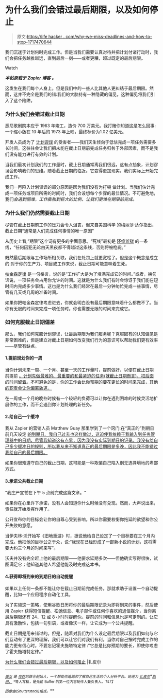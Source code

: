 # 为什么我们会错过最后期限，以及如何停止

> 原文:[https://life hacker . com/why-we-miss-deadlines-and-how-to-stop-1717470644](https://lifehacker.com/why-we-miss-deadlines-and-how-to-stop-1717470644)

我们沉迷于计划何时完成工作。但是当我们需要认真对待并把计划付诸行动时，我们会把任务越推越远，直到最后一刻——或者更糟，超过既定的最后期限。

Watch

***本帖原载于*** [***Zapier 博客***](https://zapier.com/blog/why-we-miss-deadlines/) ***。***

这发生在我们每个人身上。但是我们中的一些人比其他人更纠结于最后期限。然而，这并不完全是我们的错:我们的大脑持有一种隐藏的偏见，这种偏见将我们引入了这个陷阱。

### 为什么我们会错过截止日期

悉尼歌剧院本应于 1963 年竣工，造价 700 万美元。我打赌你知道这是怎么回事:一个缩小版在 10 年后的 1973 年上映，最终标价为1.02 亿美元。

开发人员成为了 [计划谬误](http://www.theguardian.com/science/brain-flapping/2015/apr/20/the-power-of-deadlines-voter-registration-election) 的受害者——我们天生倾向于低估完成一项任务需要多长时间。这往往会让我们把未能在截止日期前完成任务归咎于外部因素，而不是我们没有能力进行有效的计划。

当我们最初计划我们的工作量时，截止日期通常离我们很远，这有点抽象，计划谬误会影响我们的思维。随着截止日期的临近，它变得更加现实，我们实际上开始完成工作。

我们一再陷入计划谬误的部分原因是因为我们没有为打嗝 做计划。当我们估计完成一项任务或项目所需的时间时，我们会设想每个步骤的最佳情况。不可避免地，我们*会遇到困难，工作膨胀到巨大的比例，让我们更难在期限前完成。*

### 为什么我们仍然需要截止日期

尽管在截止日期前工作的压力会令人沮丧，但来自美国科学 的梅丽莎·达尔指出，截止日期“通常是人们完成任何事情的唯一原因”

从历史上看,“期限”这个词有更多的字面意思。“死线”最初是 [环绕监狱](http://www.forbes.com/sites/tykiisel/2013/03/27/deadlines-objectives-and-action-oh-my/) 的一条线，“任何囚犯无论白天黑夜都不得越过这条线，否则将被枪毙。”

既然最后期限与工作场所相关联，我们在处罚上就更宽松了。但是这个概念是成立的:对于你的生产力、项目或工作来说，截止日期可能意味着生死。

[帕金森定律](http://en.wikipedia.org/wiki/Parkinson%27s_law) 是一句格言，说的是“工作扩大是为了填满完成它的时间。”或者，换句话说，一项任务会占用你允许的时间。这就是为什么我们有时会惊讶于我们能在短时间内完成多少事情。这也是为什么我们经常在最后一分钟匆忙完成一些事情，尽管有几天或几周的准备时间。

如果你把帕金森定律考虑进去，你就会明白没有最后期限意味着什么都做不了。当你有无限的时间来完成一项任务时，你也需要无限的时间来完成它。

### 如何克服截止日期偏差

那么，我们如何克服计划谬误，让最后期限为我们服务呢？克服固有的认知偏见是非常困难的，但是建立对截止日期如何改变我们行为的意识可以帮助我们更有效率——尽管有缺点。

#### 1.提前规划你的一周

当你计划未来一周、一个月、甚至一天的工作量时，提前做好，以便在截止日期 前提前 [。计划先做最难的、最重要的和最紧迫的任务(就截止日期而言)，把后面的时间留着。不可避免的是，你的工作会比你预期的要花更长的时间来完成，其他的职责会让你偏离轨道。](http://99u.com/articles/16824/front-load-your-week-3-other-stress-busting-time-management-strategies)

在一周或一个月的晚些时候有一个较轻的负荷可以让你在遇到困难的时候灵活地扩展你的工作，而不会遇到你计划处理的新任务。

#### 2.给自己一个缓冲

我从 Zapier 的营销人员 Matthew Guay 那里学到了一个窍门:在“真正的”到期日 前几天设定 [的到期日。我自己过去也这样做过，这迫使我依赖于我输入到任务管理器中的日期，尽管我知道这有点早，因为我没有实际到期日的记录。我没有给自己多少缓冲日的规则，所以我从来不知道真正的最后期限是多晚，因此我不能错过我给自己的最后期限。](https://zapier.com/blog/best-task-management-method/)

如果你很难遵守自己的截止日期，这可能是一种欺骗自己陷入别无选择境地的卑鄙方式。

#### 3.承诺公共截止日期

"我庄严宣誓在下午 5 点前完成这篇文章。"

如果你在心里许下承诺，没有人会知道你什么时候没有兑现。然而，大声说出来，责任就开始发挥作用了。

公开宣布你的目标会让你的自尊心受到影响，所以你需要权衡你拖延的欲望和你公开失败的意愿。

当伊夫林·沃开始写《旧地重游》时，据说他给自己设定了一个目标要在三个月内完成。他把他的目标公之于众，说:“我现在已经形成了一部新小说的计划，这将需要大约三个月的时间来写”。

沃夫并没有完全赶上他的最后期限——他要求延期多次——但他确实写得很快，试图满足它；他知道其他人希望他能及时完成这本书。

#### 4.获得即将到来的到期日的自动提醒

如果以上任何一条都不能让你在截止日期前完成任务，那就求助于设置一个自动提醒，比如一个应用程序自动化工具。

为了实施这一策略，使用谷歌日历将你的最后期限记录为即将到来的事件，然后使用 Zapier 获得短信提醒、松弛信息、电子邮件或任何你喜欢的通信媒介，当你离最后期限还有 24、12 或 8 小时时提醒你。提前的时间和信息也是可定制的。让它具有激励性，包括一句引语，或者像沃一样，让它成为一个公共提醒。

截止日期是用来错过的。但是，随着对我们为什么设定最后期限以及我们如何与它们互动有了更深的理解，我们可以让它们对我们有利。当你对自己按时完成工作的能力更有信心时，不要忘记霍夫施塔特定律 :“它总是比你预期的要长，即使你考虑了霍夫施塔特定律。”

[为什么我们会错过最后期限，以及如何阻止](https://zapier.com/blog/why-we-miss-deadlines/) |扎皮尔

* * *

[<small>*美女*</small>](https://twitter.com/bellebcooper) <small>*是*</small> [<small>*存在*</small>](https://exist.io/)<small>*的联合创始人，一个帮助你追踪和了解自己生活的个人分析平台。她还为*</small> [<small>*扎皮尔*</small>](https://zapier.com/blog/)<small></small>*[<small>*剧组、*</small>](http://pickcrew.com/) <small>*等人写稿，是先前 Buffer 的第一位内容制作人兼负责人。*T47】</small>*

*<small>*图像由*</small>[<small></small>](http://www.shutterstock.com/pic-224245642/stock-vector-man-and-woman-sitting-in-front-of-screens-in-a-dark-office-room-eps-cmyk-organized-by-layers.html?src=lk-OolcEZoYMgJBhRtX8_g-1-76)*<small>*(Shutterstock)组成。*</small>**